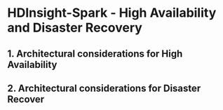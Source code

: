 # HDInsight-Spark - High Availability and Disaster Recovery

## 1.  Architectural considerations for High Availability 





## 2.  Architectural considerations for Disaster Recover 
